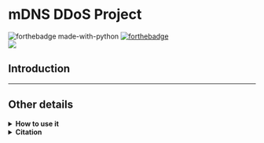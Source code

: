 # mDNS DDoS Project
![forthebadge made-with-python](http://ForTheBadge.com/images/badges/made-with-python.svg)
[![forthebadge](https://forthebadge.com/images/badges/built-by-developers.svg)](https://forthebadge.com)
<br>
![](https://komarev.com/ghpvc/?username=mDNS&color=green&style=for-the-badge&label=VIEWS)


## Introduction

***
## Other details

<details>
<summary><b>How to use it</b></summary>

```
python3 src/attacker/attacker.py -t $TARGET_IP -n $NUM_THREADS  -rr $RR_TYPE -i $SPOOFED_IP 
```

Only ```-t (target)``` is mandatory

</details>

<details>
<summary><b>Citation</b></summary>

Please remember to cite this report, whenever you have taken some parts of the whole project.

</details>
